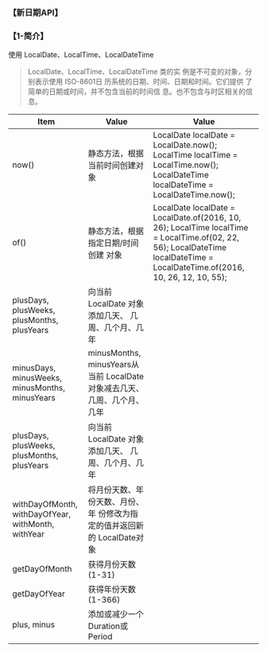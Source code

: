 ### 【新日期API】
### 【1-简介】
使用 LocalDate、LocalTime、LocalDateTime
> LocalDate、LocalTime、LocalDateTime 类的实 例是不可变的对象，分别表示使用 ISO-8601日 历系统的日期、时间、日期和时间。它们提供 了简单的日期或时间，并不包含当前的时间信 
息。也不包含与时区相关的信息。

Item     | Value     | Value
-------- | --- | ---
now() | 静态方法，根据当前时间创建对象 | LocalDate localDate = LocalDate.now(); LocalTime localTime = LocalTime.now(); LocalDateTime localDateTime = LocalDateTime.now();
of()    | 静态方法，根据指定日期/时间创建 对象   | LocalDate localDate = LocalDate.of(2016, 10, 26); LocalTime localTime = LocalTime.of(02, 22, 56); LocalDateTime localDateTime = LocalDateTime.of(2016, 10, 26, 12, 10, 55);
plusDays, plusWeeks, plusMonths, plusYears     | 向当前 LocalDate 对象添加几天、 几周、几个月、几年     | 
minusDays, minusWeeks, minusMonths, minusYears     |  minusMonths, minusYears从当前 LocalDate 对象减去几天、 几周、几个月、几年      | 
plusDays, plusWeeks, plusMonths, plusYears     | 向当前 LocalDate 对象添加几天、 几周、几个月、几年     | 
withDayOfMonth, withDayOfYear, withMonth, withYear      |  将月份天数、年份天数、月份、年 份修改为指定的值并返回新的 LocalDate对象 | 
getDayOfMonth     | 获得月份天数(1-31)     | 
getDayOfYear       |  获得年份天数(1-366)      | 
plus, minus      | 添加或减少一个 Duration或 Period     | 